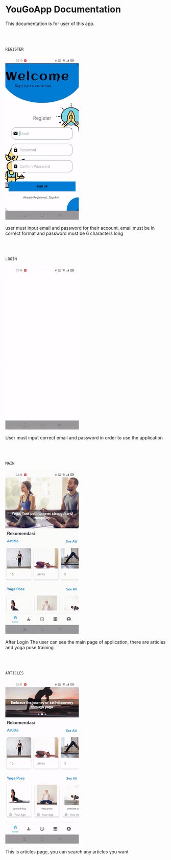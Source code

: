 # YouGoApp Documentation

This documentation is for user of this app.

</br>
</br>

`REGISTER`

![register](assets/register.gif)

<p>user must input email and password for their account, email must be in correct format and password must be 6 characters long</p>

</br>
</br>


`LOGIN`

![login](assets/login.gif)

<p>User must input correct email and password in order to use the application</p>

</br>
</br>

`MAIN`

![main](assets/main.gif)

<p>After Login The user can see the main page of application, there are articles and yoga pose training</p>

</br>
</br>


`ARTICLES`

![articles](assets/articles.gif)

<p>This is articles page, you can search any articles you want</p>

</br>
</br>


